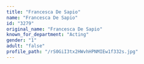 ```yaml
---
title: "Francesca De Sapio"
name: "Francesca De Sapio"
id: "3279"
original_name: "Francesca De Sapio"
known_for_department: "Acting"
gender: "1"
adult: "false"
profile_path: "/rS0GiI3tx2HWvhHPNMIEw1f332s.jpg"
---
```

